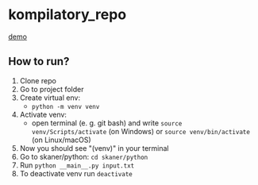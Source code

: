 # kompilatory_repo

[demo](https://www.youtube.com/watch?v=xvFZjo5PgG0)

## How to run?
1. Clone repo
2. Go to project folder 
3. Create virtual env:
   - `python -m venv venv`
4. Activate venv:
   - open terminal (e. g. git bash) and write `source venv/Scripts/activate` (on Windows) or `source venv/bin/activate` (on Linux/macOS)
5. Now you should see "(venv)" in your terminal
6. Go to skaner/python: `cd skaner/python`
7. Run `python __main__.py input.txt`
8. To deactivate venv run `deactivate`
